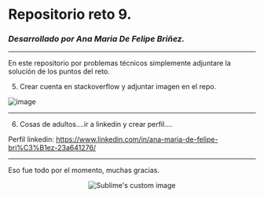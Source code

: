 # Repositorio reto 9. 
### _Desarrollado por Ana Maria De Felipe Briñez._
---
En este repositorio por problemas técnicos simplemente adjuntare la solución de los puntos del reto. 

5. Crear cuenta en stackoverflow y adjuntar imagen en el repo. 

![image](https://github.com/AnaMariaDeFelipeB/Repo-reto9/assets/124607045/cbf228d4-7b49-456b-be7e-41112236036a)

--- 
6. Cosas de adultos....ir a linkedin y crear perfil....

Perfil linkedin: https://www.linkedin.com/in/ana-maria-de-felipe-bri%C3%B1ez-23a641276/

---

Eso fue todo por el momento, muchas gracias. 

<p align="center">
  <img src="https://github.com/AnaMariaDeFelipeB/Repo-reto9/assets/124607045/bb340736-9194-4c95-8971-e54b760360b0" alt="Sublime's custom image"/>
</p>

